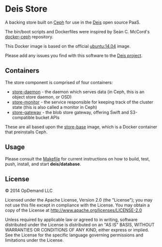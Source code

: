 # Deis Store

A backing store built on [Ceph](http://ceph.com) for use in the [Deis](http://deis.io) open
source PaaS.

The bin/boot scripts and Dockerfiles were inspired by
Seán C. McCord's [docker-ceph](https://github.com/Ulexus/docker-ceph) repository.

This Docker image is based on the official
[ubuntu:14.04](https://registry.hub.docker.com/_/ubuntu/) image.

Please add any issues you find with this software to the
[Deis project](https://github.com/deis/deis/issues).

## Containers

The store component is comprised of four containers:

* [store-daemon](https://index.docker.io/u/deis/store-daemon/) - the daemon which serves data
(in Ceph, this is an object store daemon, or OSD)
* [store-monitor](https://index.docker.io/u/deis/store-monitor/) - the service responsible for
keeping track of the cluster state (this is also called a monitor in Ceph)
* [store-gateway](https://index.docker.io/u/deis/store-gateway/) - the blob store gateway,
offering Swift and S3-compatible bucket APIs

These are all based upon the [store-base](https://github.com/deis/deis/tree/master/store/base) image,
which is a Docker container that preinstalls Ceph.

## Usage

Please consult the [Makefile](Makefile) for current instructions on how to build, test, push,
install, and start **deis/database**.

## License

© 2014 OpDemand LLC

Licensed under the Apache License, Version 2.0 (the "License"); you may
not use this file except in compliance with the License. You may obtain
a copy of the License at <http://www.apache.org/licenses/LICENSE-2.0>

Unless required by applicable law or agreed to in writing, software
distributed under the License is distributed on an "AS IS" BASIS,
WITHOUT WARRANTIES OR CONDITIONS OF ANY KIND, either express or implied.
See the License for the specific language governing permissions and
limitations under the License.
